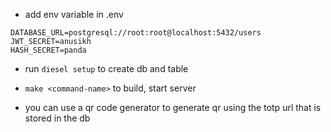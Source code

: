- add env variable in .env 
```
DATABASE_URL=postgresql://root:root@localhost:5432/users
JWT_SECRET=anusikh
HASH_SECRET=panda
```

- run `diesel setup` to create db and table
- `make <command-name>` to build, start server

- you can use a qr code generator to generate qr using the totp url that is stored in the db